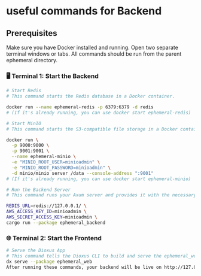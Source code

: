 # useful commands for Backend

## Prerequisites

Make sure you have Docker installed and running.
Open two separate terminal windows or tabs.
All commands should be run from the parent ephemeral directory.

### 🖥️ Terminal 1: Start the Backend

```bash
# Start Redis
# This command starts the Redis database in a Docker container.

docker run --name ephemeral-redis -p 6379:6379 -d redis
# (If it's already running, you can use docker start ephemeral-redis)
```

```bash
# Start MinIO
# This command starts the S3-compatible file storage in a Docker container.

docker run \
  -p 9000:9000 \
  -p 9001:9001 \
  --name ephemeral-minio \
  -e "MINIO_ROOT_USER=minioadmin" \
  -e "MINIO_ROOT_PASSWORD=minioadmin" \
  -d minio/minio server /data --console-address ":9001"
# (If it's already running, you can use docker start ephemeral-minio)
```

```bash
# Run the Backend Server
# This command runs your Axum server and provides it with the necessary environment variables to connect to Redis and MinIO.

REDIS_URL=redis://127.0.0.1/ \
AWS_ACCESS_KEY_ID=minioadmin \
AWS_SECRET_ACCESS_KEY=minioadmin \
cargo run --package ephemeral_backend
```

### 🌐 Terminal 2: Start the Frontend

```bash
# Serve the Dioxus App
# This command tells the Dioxus CLI to build and serve the ephemeral_web package.
dx serve --package ephemeral_web
After running these commands, your backend will be live on http://127.0.0.1:3000 and your frontend will be available at the URL provided by dx (usually http://127.0.0.1:8080).
```

